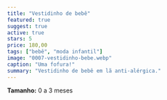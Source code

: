 ```yaml
---
title: "Vestidinho de bebê"
featured: true
suggest: true
active: true
stars: 5
price: 180,00
tags: ["bebê", "moda infantil"]
image: "0007-vestidinho-bebe.webp"
caption: "Uma fofura!"
summary: "Vestidinho de bebê em lã anti-alérgica."
---
```


**Tamanho:** 0 a 3 meses  

